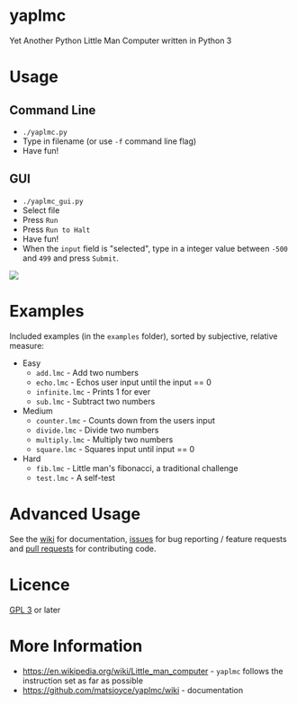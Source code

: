 yaplmc
=====

Yet Another Python Little Man Computer written in Python 3

Usage
=====

Command Line
------------

 - `./yaplmc.py`
 - Type in filename (or use `-f` command line flag)
 - Have fun!

GUI
---

 - `./yaplmc_gui.py`
 - Select file
 - Press `Run`
 - Press `Run to Halt`
 - Have fun!
 - When the `input` field is "selected", type in a integer value between `-500` and `499` and press `Submit`.

![](https://github.com/matsjoyce/yaplmc/blob/master/screenshots/screenshot4.png)

Examples
========

Included examples (in the `examples` folder), sorted by subjective, relative measure:

 - Easy
   - `add.lmc` - Add two numbers
   - `echo.lmc` - Echos user input until the input == 0
   - `infinite.lmc` - Prints 1 for ever
   - `sub.lmc` - Subtract two numbers
 - Medium
   - `counter.lmc` - Counts down from the users input
   - `divide.lmc` - Divide two numbers
   - `multiply.lmc` - Multiply two numbers
   - `square.lmc` - Squares input until input == 0
 - Hard
   - `fib.lmc` - Little man's fibonacci, a traditional challenge
   - `test.lmc` - A self-test

Advanced Usage
==============

See the [wiki](https://github.com/matsjoyce/yaplmc/wiki) for documentation, [issues](https://github.com/matsjoyce/yaplmc/issues) for bug reporting / feature requests and [pull requests](https://github.com/matsjoyce/yaplmc/pulls) for contributing code.

Licence
=======

[GPL 3](https://github.com/matsjoyce/yaplmc/blob/master/LICENSE.md) or later

More Information
===============

 - https://en.wikipedia.org/wiki/Little_man_computer - `yaplmc` follows the instruction set as far as possible
 - https://github.com/matsjoyce/yaplmc/wiki - documentation
